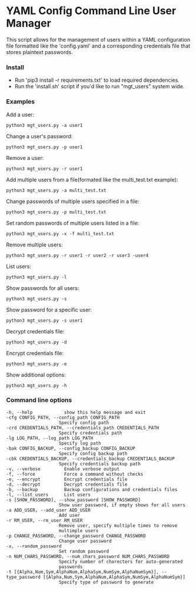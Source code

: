 # YAML Config Command Line User Manager

This script allows for the management of users within a YAML configuration file formatted like the 'config.yaml' and a corresponding credentials file that stores plaintext passwords.

### Install

- Run 'pip3 install -r requirements.txt' to load required dependencies.
- Run the 'install.sh' script if you'd like to run "mgt_users" system wide.

### Examples

Add a user:

    python3 mgt_users.py -a user1

Change a user's password:

    python3 mgt_users.py -p user1

Remove a user:

    python3 mgt_users.py -r user1

Add multiple users from a file(formated like the multi_test.txt example):

    python3 mgt_users.py -a multi_test.txt

Change passwords of multiple users specified in a file:

    python3 mgt_users.py -p multi_test.txt

Set random passwords of multiple users listed in a file:

    python3 mgt_users.py -x -f multi_test.txt

Remove multiple users:

    python3 mgt_users.py -r user1 -r user2 -r user3 -user4

List users:

    python3 mgt_users.py -l

Show passwords for all users:

    python3 mgt_users.py -s

Show password for a specific user:

    python3 mgt_users.py -s user1

Decrypt credentials file:

    python3 mgt_users.py -d

Encrypt credentials file:

    python3 mgt_users.py -e

Show additional options:

    python3 mgt_users.py -h


### Command line options
    -h, --help            show this help message and exit
    -cfg CONFIG_PATH, --config_path CONFIG_PATH
                        Specify config path
    -crd CREDENTIALS_PATH, --credentials_path CREDENTIALS_PATH
                        Specify credentials path
    -lg LOG_PATH, --log_path LOG_PATH
                        Specify log path
    -bak CONFIG_BACKUP, --config_backup CONFIG_BACKUP
                        Specify config backup path
    -cbk CREDENTIALS_BACKUP, --credentials_backup CREDENTIALS_BACKUP
                        Specify credentials backup path
    -v, --verbose         Enable verbose output
    -f, --force           Force a command without checks
    -e, --encrypt         Encrypt credentials file
    -d, --decrypt         Decrypt credentials file
    -b, --backup          Backup configurations and credentials files
    -l, --list_users      List users
    -s [SHOW_PASSWORD], --show_password [SHOW_PASSWORD]
                        Show user password, if empty shows for all users
    -a ADD_USER, --add_user ADD_USER
                        Add user
    -r RM_USER, --rm_user RM_USER
                        Remove user, specify multiple times to remove
                        multimple users
    -p CHANGE_PASSWORD, --change_password CHANGE_PASSWORD
                        Change user password
    -x, --random_password
                        Set random password
    -n NUM_CHARS_PASSWORD, --num_chars_password NUM_CHARS_PASSWORD
                        Specify number of charecters for auto-generated
                        passwords
    -t [{Alpha,Num,Sym,AlphaNum,AlphaSym,NumSym,AlphaNumSym}], --type_password [{Alpha,Num,Sym,AlphaNum,AlphaSym,NumSym,AlphaNumSym}]
                        Specify type of password to generate